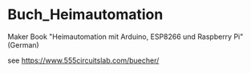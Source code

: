 # Buch_Heimautomation
Maker Book "Heimautomation mit Arduino, ESP8266 und Raspberry Pi" (German)

see
https://www.555circuitslab.com/buecher/
